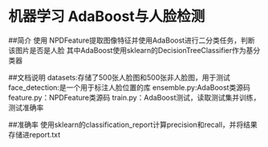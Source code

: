 # 机器学习 AdaBoost与人脸检测
##简介
使用 NPDFeature提取图像特征并使用AdaBoost进行二分类任务，判断该图片是否是人脸
其中AdaBoost使用sklearn的DecisionTreeClassifier作为基分类器

##文档说明
datasets:存储了500张人脸图和500张非人脸图，用于测试
face_detection:是一个用于标注人脸位置的库
ensemble.py:AdaBoost类源码
feature.py：NPDFeature类源码
train.py：AdaBoost测试，读取测试集并训练，测试准确率

##准确率
使用sklearn的classification_report计算precision和recall，并将结果存储进report.txt